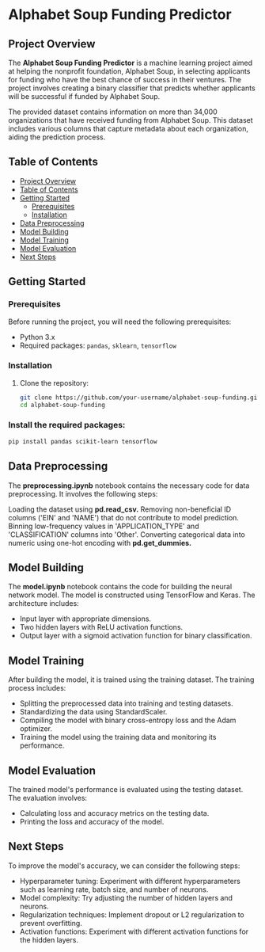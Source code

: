 # Alphabet Soup Funding Predictor

## Project Overview

The **Alphabet Soup Funding Predictor** is a machine learning project aimed at helping the nonprofit foundation, Alphabet Soup, in selecting applicants for funding who have the best chance of success in their ventures. The project involves creating a binary classifier that predicts whether applicants will be successful if funded by Alphabet Soup.

The provided dataset contains information on more than 34,000 organizations that have received funding from Alphabet Soup. This dataset includes various columns that capture metadata about each organization, aiding the prediction process.

## Table of Contents

- [Project Overview](#project-overview)
- [Table of Contents](#table-of-contents)
- [Getting Started](#getting-started)
  - [Prerequisites](#prerequisites)
  - [Installation](#installation)
- [Data Preprocessing](#data-preprocessing)
- [Model Building](#model-building)
- [Model Training](#model-training)
- [Model Evaluation](#model-evaluation)
- [Next Steps](#next-steps)

## Getting Started

### Prerequisites

Before running the project, you will need the following prerequisites:

- Python 3.x
- Required packages: `pandas`, `sklearn`, `tensorflow`

### Installation

1. Clone the repository:
   ```sh
   git clone https://github.com/your-username/alphabet-soup-funding.git
   cd alphabet-soup-funding

### Install the required packages:
```sh
pip install pandas scikit-learn tensorflow
```

## Data Preprocessing
The **preprocessing.ipynb** notebook contains the necessary code for data preprocessing. It involves the following steps:

Loading the dataset using **pd.read_csv.**
Removing non-beneficial ID columns ('EIN' and 'NAME') that do not contribute to model prediction.
Binning low-frequency values in 'APPLICATION_TYPE' and 'CLASSIFICATION' columns into 'Other'.
Converting categorical data into numeric using one-hot encoding with **pd.get_dummies.** <br>

## Model Building
The **model.ipynb** notebook contains the code for building the neural network model. The model is constructed using TensorFlow and Keras. The architecture includes:

- Input layer with appropriate dimensions.
- Two hidden layers with ReLU activation functions.
- Output layer with a sigmoid activation function for binary classification. <br>

## Model Training
After building the model, it is trained using the training dataset. The training process includes:

- Splitting the preprocessed data into training and testing datasets.
- Standardizing the data using StandardScaler.
- Compiling the model with binary cross-entropy loss and the Adam optimizer.
- Training the model using the training data and monitoring its performance. <br>

## Model Evaluation
The trained model's performance is evaluated using the testing dataset. The evaluation involves:

- Calculating loss and accuracy metrics on the testing data.
- Printing the loss and accuracy of the model.

## Next Steps
To improve the model's accuracy, we can consider the following steps:

- Hyperparameter tuning: Experiment with different hyperparameters such as learning rate, batch size, and number of neurons.
- Model complexity: Try adjusting the number of hidden layers and neurons.
- Regularization techniques: Implement dropout or L2 regularization to prevent overfitting.
- Activation functions: Experiment with different activation functions for the hidden layers.
